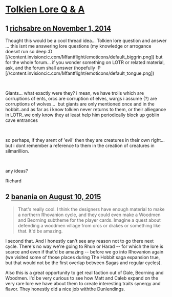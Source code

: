 # [Tolkien Lore Q &amp; A](https://community.fantasyflightgames.com/topic/126151-tolkien-lore-q-a/)

## 1 [richsabre on November 1, 2014](https://community.fantasyflightgames.com/topic/126151-tolkien-lore-q-a/?do=findComment&comment=1318573)

Thought this would be a cool thread idea... Tolkien lore question and answer ... this isnt me answering lore questions (my knowledge or arrogance doesnt run so deep :D [//content.invisioncic.com/Mfantflight/emoticons/default_biggrin.png]) but for the whole forum... if you wonder something on LOTR or related material, ask, and the forum shall answer (hopefully :P [//content.invisioncic.com/Mfantflight/emoticons/default_tongue.png])

 

Giants... what exactly were they? i mean, we have trolls which are corruptions of ents, orcs are corruption of elves, wargs i assume (?) are corruptions of wolves...  but giants are only mentioned once and in the hobbit..and as far as i know tolkien never returns to them, or their alliegance in LOTR..we only know they at least help him periodically block up goblin cave entrances

 

so perhaps, if they arent of 'evil' then they are creatures in their own right... but i dont remember a reference to them in the creation of creatures in silmarillion.

 

any ideas?

Richard

## 2 [banania on August 10, 2015](https://community.fantasyflightgames.com/topic/126151-tolkien-lore-q-a/?do=findComment&comment=1729464)

> That's really cool. I think the designers have enough material to make a northern Rhovanion cycle, and they could even make a Woodmen and Beorning subtheme for the player cards. Imagine a quest about defending a woodmen village from orcs or drakes or something like that. It'd be amazing.

I second that. And I honestly can't see any reason not to go there next cycle. There's no way we're going to Rhun or Harad -- for which the lore is scarce and even if that'd be amazing -- before we go into Rhovanion again (we visited some of those places during The Hobbit saga expansion true, but that would not be the first overlap between Sagas and regular cycles).

Also this is a great opportunity to get real faction out of Dale, Beorning and Woodmen. I'd be very curious to see how Matt and Caleb expand on the very rare lore we have about them to create interesting traits synergy and flavor. They honestly did a nice job withthe Dunlendings.

